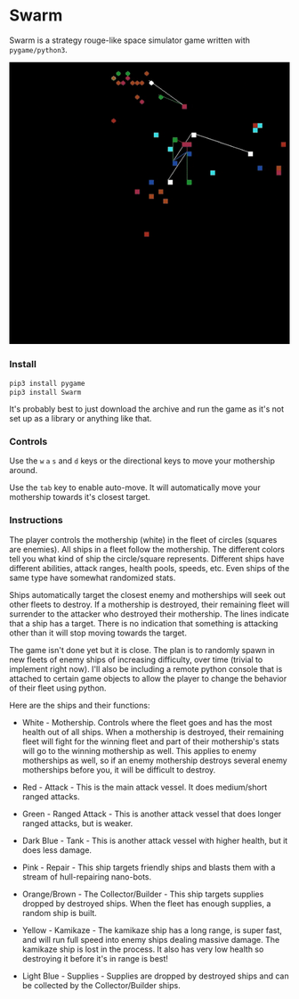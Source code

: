 # Swarm

Swarm is a strategy rouge-like space simulator game written with `pygame/python3`.

![](example_gameplay.gif)

### Install
    
    pip3 install pygame
    pip3 install Swarm

It's probably best to just download the archive and run the game as it's not set up as a library or anything like that.

### Controls

Use the `w` `a` `s` and `d` keys or the directional keys to move your mothership around.

Use the `tab` key to enable auto-move.  It will automatically move your mothership towards
it's closest target.

### Instructions

The player controls the mothership (white) in the fleet of circles (squares are enemies).  All ships in a fleet follow the mothership.  The different colors tell you what kind of ship the circle/square represents.  Different ships have different abilities, attack ranges, health pools, speeds, etc.  Even ships of the same type have somewhat randomized stats.

Ships automatically target the closest enemy and motherships will seek out other fleets to destroy.  If a mothership is destroyed, their remaining fleet will surrender to the attacker who destroyed their mothership.  The lines indicate that a ship has a target.  There is no indication that something is attacking other than it will stop moving towards the target.

The game isn't done yet but it is close.  The plan is to randomly spawn in new fleets of enemy ships of increasing difficulty, over time (trivial to implement right now).  I'll also be including a remote python console that is attached to certain game objects to allow the player to change the behavior of their fleet using python.

Here are the ships and their functions:

* White - Mothership.  Controls where the fleet goes and has the most health out of all ships.  When a mothership is destroyed, their remaining fleet will fight for the winning fleet and part of their mothership's stats will go to the winning mothership as well.  This applies to enemy motherships as well, so if an enemy mothership destroys several enemy motherships before you, it will be difficult to destroy.

* Red - Attack - This is the main attack vessel.  It does medium/short ranged attacks.

* Green - Ranged Attack - This is another attack vessel that does longer ranged attacks, but is weaker.

* Dark Blue - Tank - This is another attack vessel with higher health, but it does less damage.

* Pink - Repair - This ship targets friendly ships and blasts them with a stream of hull-repairing nano-bots.

* Orange/Brown - The Collector/Builder - This ship targets supplies dropped by destroyed ships.  When the fleet has enough supplies, a random ship is built.

* Yellow - Kamikaze - The kamikaze ship has a long range, is super fast, and will run full speed into enemy ships dealing massive damage.  The kamikaze ship is lost in the process.  It also has very low health so destroying it before it's in range is best!

* Light Blue - Supplies - Supplies are dropped by destroyed ships and can be collected by the Collector/Builder ships.


